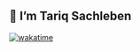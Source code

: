 ## 👋 I’m Tariq Sachleben

<!---
tsachleben/tsachleben is a ✨ special ✨ repository because its `README.md` (this file) appears on your GitHub profile.
You can click the Preview link to take a look at your changes.
--->

[![wakatime](https://wakatime.com/badge/user/eba15eed-f7de-4230-8801-ebdffde045b8.svg)](https://wakatime.com/@eba15eed-f7de-4230-8801-ebdffde045b8)
